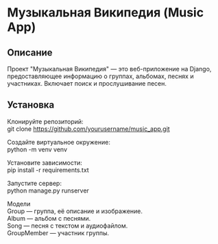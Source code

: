 # Музыкальная Википедия (Music App)

## Описание
Проект "Музыкальная Википедия" — это веб-приложение на Django, предоставляющее информацию о группах, альбомах, песнях и участниках. Включает поиск и прослушивание песен.

## Установка
Клонируйте репозиторий: <br>
   git clone https://github.com/yourusername/music_app.git  <br>

   
Создайте виртуальное окружение:  <br>
   python -m venv venv <br>

   
Установите зависимости: <br>
   pip install -r requirements.txt <br>

   
Запустите сервер: <br>
python manage.py runserver <br>


Модели <br>
Group — группа, её описание и изображение. <br>
Album — альбом с песнями. <br>
Song — песня с текстом и аудиофайлом. <br>
GroupMember — участник группы. <br>

